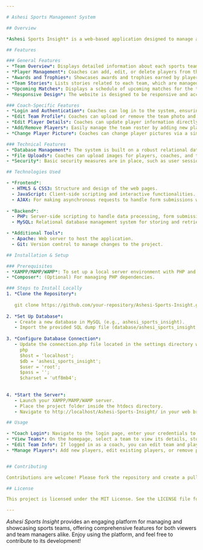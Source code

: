 ```yaml
---

# Ashesi Sports Management System

## Overview

*Ashesi Sports Insight* is a web-based application designed to manage and display information related to sports teams at Ashesi University. The platform allows users to view team statistics, player details, upcoming matches, awards, and related stories. Coaches can manage their team profiles, including editing player details, adding or removing players, and updating images.

## Features

### General Features
- *Team Overview*: Displays detailed information about each sports team, including the team name, coach, and a photo of the team.
- *Player Management*: Coaches can add, edit, or delete players from their teams. Each player profile includes fields for name, position, age, height, nationality, and image.
- *Awards and Trophies*: Showcases awards and trophies earned by players in each team.
- *Team Stories*: Lists stories related to each team, which are managed through the application.
- *Upcoming Matches*: Displays a schedule of upcoming matches for the team.
- *Responsive Design*: The website is designed to be responsive and accessible across various devices.

### Coach-Specific Features
- *Login and Authentication*: Coaches can log in to the system, ensuring that only authorized personnel can modify team data.
- *Edit Team Profile*: Coaches can upload or remove the team photo and update the coach's photo.
- *Edit Player Details*: Coaches can update player information directly from the interface.
- *Add/Remove Players*: Easily manage the team roster by adding new players or removing existing ones.
- *Change Player Picture*: Coaches can change player pictures via a simple form.

### Technical Features
- *Database Management*: The system is built on a robust relational database to manage teams, players, matches, stories, and trophies.
- *File Uploads*: Coaches can upload images for players, coaches, and teams, with proper handling of file storage.
- *Security*: Basic security measures are in place, such as user session management to prevent unauthorized access.

## Technologies Used

- *Frontend*:
  - HTML5 & CSS3: Structure and design of the web pages.
  - JavaScript: Client-side scripting and interactive functionalities.
  - AJAX: For making asynchronous requests to handle form submissions without page reloads.
  
- *Backend*:
  - PHP: Server-side scripting to handle data processing, form submissions, and interaction with the database.
  - MySQL: Relational database management system for storing and retrieving data.

- *Additional Tools*:
  - Apache: Web server to host the application.
  - Git: Version control to manage changes to the project.

## Installation & Setup

### Prerequisites
- *XAMPP/MAMP/WAMP*: To set up a local server environment with PHP and MySQL.
- *Composer*: (Optional) For managing PHP dependencies.

### Steps to Install Locally
1. *Clone the Repository*:
   
   git clone https://github.com/your-repository/Ashesi-Sports-Insight.git
   
2. *Set Up Database*:
   - Create a new database in MySQL (e.g., ashesi_sports_insight).
   - Import the provided SQL dump file (database/ashesi_sports_insight.sql) to set up the necessary tables and initial data.
   
3. *Configure Database Connection*:
   - Update the connection.php file located in the settings directory with your database credentials.
     php
     $host = 'localhost';
     $db = 'ashesi_sports_insight';
     $user = 'root';
     $pass = '';
     $charset = 'utf8mb4';
     
   
4. *Start the Server*:
   - Launch your XAMPP/MAMP/WAMP server.
   - Place the project folder inside the htdocs directory.
   - Navigate to http://localhost/Ashesi-Sports-Insight/ in your web browser.

## Usage

- *Coach Login*: Navigate to the login page, enter your credentials to access team management features.
- *View Teams*: On the homepage, select a team to view its details, stories, players, and more.
- *Edit Team Info*: If logged in as a coach, you can edit team and player details directly from the team overview page.
- *Manage Players*: Add new players, edit existing players, or remove players as necessary.


## Contributing

Contributions are welcome! Please fork the repository and create a pull request with your changes. Ensure your code follows the project's coding standards and includes appropriate comments.

## License

This project is licensed under the MIT License. See the LICENSE file for details.

---
```


*Ashesi Sports Insight* provides an engaging platform for managing and showcasing sports teams, offering comprehensive features for both viewers and team managers alike. Enjoy using the platform, and feel free to contribute to its development!
